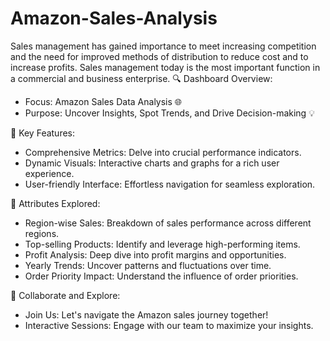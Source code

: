 # Amazon-Sales-Analysis

Sales management has gained importance to meet increasing competition and the need for improved methods of distribution to reduce cost and to increase profits. Sales management today is the most important function in a commercial and business enterprise.
🔍 Dashboard Overview:
 - Focus: Amazon Sales Data Analysis 🌐
 - Purpose: Uncover Insights, Spot Trends, and Drive Decision-making 💡

🌟 Key Features:
 - Comprehensive Metrics: Delve into crucial performance indicators.
 - Dynamic Visuals: Interactive charts and graphs for a rich user experience.
 - User-friendly Interface: Effortless navigation for seamless exploration.

🎯 Attributes Explored:
 - Region-wise Sales: Breakdown of sales performance across different regions.
 - Top-selling Products: Identify and leverage high-performing items.
 - Profit Analysis: Deep dive into profit margins and opportunities.
 - Yearly Trends: Uncover patterns and fluctuations over time.
 - Order Priority Impact: Understand the influence of order priorities.

🤝 Collaborate and Explore:
 - Join Us: Let's navigate the Amazon sales journey together!
 - Interactive Sessions: Engage with our team to maximize your insights.
